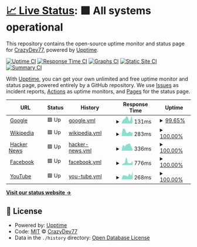 # [📈 Live Status](https://CrazyDev77.github.io/status-page-2): <!--live status--> **🟩 All systems operational**

This repository contains the open-source uptime monitor and status page for [CrazyDev77](https://CrazyDev77.github.io/status-page-2), powered by [Upptime](https://github.com/upptime/upptime).

[![Uptime CI](https://github.com/CrazyDev77/status-page-2/workflows/Uptime%20CI/badge.svg)](https://github.com/CrazyDev77/status-page-2/actions?query=workflow%3A%22Uptime+CI%22)
[![Response Time CI](https://github.com/CrazyDev77/status-page-2/workflows/Response%20Time%20CI/badge.svg)](https://github.com/CrazyDev77/status-page-2/actions?query=workflow%3A%22Response+Time+CI%22)
[![Graphs CI](https://github.com/CrazyDev77/status-page-2/workflows/Graphs%20CI/badge.svg)](https://github.com/CrazyDev77/status-page-2/actions?query=workflow%3A%22Graphs+CI%22)
[![Static Site CI](https://github.com/CrazyDev77/status-page-2/workflows/Static%20Site%20CI/badge.svg)](https://github.com/CrazyDev77/status-page-2/actions?query=workflow%3A%22Static+Site+CI%22)
[![Summary CI](https://github.com/CrazyDev77/status-page-2/workflows/Summary%20CI/badge.svg)](https://github.com/CrazyDev77/status-page-2/actions?query=workflow%3A%22Summary+CI%22)

With [Upptime](https://upptime.js.org), you can get your own unlimited and free uptime monitor and status page, powered entirely by a GitHub repository. We use [Issues](https://github.com/CrazyDev77/status-page-2/issues) as incident reports, [Actions](https://github.com/CrazyDev77/status-page-2/actions) as uptime monitors, and [Pages](https://CrazyDev77.github.io/status-page-2) for the status page.

<!--start: status pages-->
<!-- This summary is generated by Upptime (https://github.com/upptime/upptime) -->
<!-- Do not edit this manually, your changes will be overwritten -->
<!-- prettier-ignore -->
| URL | Status | History | Response Time | Uptime |
| --- | ------ | ------- | ------------- | ------ |
| <img alt="" src="https://icons.duckduckgo.com/ip3/www.google.com.ico" height="13"> [Google](https://www.google.com) | 🟩 Up | [google.yml](https://github.com/CrazyDev77/status-page-2/commits/HEAD/history/google.yml) | <details><summary><img alt="Response time graph" src="./graphs/google/response-time-week.png" height="20"> 131ms</summary><br><a href="https://CrazyDev77.github.io/status-page-2/history/google"><img alt="Response time 112" src="https://img.shields.io/endpoint?url=https%3A%2F%2Fraw.githubusercontent.com%2FCrazyDev77%2Fstatus-page-2%2FHEAD%2Fapi%2Fgoogle%2Fresponse-time.json"></a><br><a href="https://CrazyDev77.github.io/status-page-2/history/google"><img alt="24-hour response time 142" src="https://img.shields.io/endpoint?url=https%3A%2F%2Fraw.githubusercontent.com%2FCrazyDev77%2Fstatus-page-2%2FHEAD%2Fapi%2Fgoogle%2Fresponse-time-day.json"></a><br><a href="https://CrazyDev77.github.io/status-page-2/history/google"><img alt="7-day response time 131" src="https://img.shields.io/endpoint?url=https%3A%2F%2Fraw.githubusercontent.com%2FCrazyDev77%2Fstatus-page-2%2FHEAD%2Fapi%2Fgoogle%2Fresponse-time-week.json"></a><br><a href="https://CrazyDev77.github.io/status-page-2/history/google"><img alt="30-day response time 133" src="https://img.shields.io/endpoint?url=https%3A%2F%2Fraw.githubusercontent.com%2FCrazyDev77%2Fstatus-page-2%2FHEAD%2Fapi%2Fgoogle%2Fresponse-time-month.json"></a><br><a href="https://CrazyDev77.github.io/status-page-2/history/google"><img alt="1-year response time 113" src="https://img.shields.io/endpoint?url=https%3A%2F%2Fraw.githubusercontent.com%2FCrazyDev77%2Fstatus-page-2%2FHEAD%2Fapi%2Fgoogle%2Fresponse-time-year.json"></a></details> | <details><summary><a href="https://CrazyDev77.github.io/status-page-2/history/google">99.65%</a></summary><a href="https://CrazyDev77.github.io/status-page-2/history/google"><img alt="All-time uptime 100.00%" src="https://img.shields.io/endpoint?url=https%3A%2F%2Fraw.githubusercontent.com%2FCrazyDev77%2Fstatus-page-2%2FHEAD%2Fapi%2Fgoogle%2Fuptime.json"></a><br><a href="https://CrazyDev77.github.io/status-page-2/history/google"><img alt="24-hour uptime 100.00%" src="https://img.shields.io/endpoint?url=https%3A%2F%2Fraw.githubusercontent.com%2FCrazyDev77%2Fstatus-page-2%2FHEAD%2Fapi%2Fgoogle%2Fuptime-day.json"></a><br><a href="https://CrazyDev77.github.io/status-page-2/history/google"><img alt="7-day uptime 99.65%" src="https://img.shields.io/endpoint?url=https%3A%2F%2Fraw.githubusercontent.com%2FCrazyDev77%2Fstatus-page-2%2FHEAD%2Fapi%2Fgoogle%2Fuptime-week.json"></a><br><a href="https://CrazyDev77.github.io/status-page-2/history/google"><img alt="30-day uptime 99.92%" src="https://img.shields.io/endpoint?url=https%3A%2F%2Fraw.githubusercontent.com%2FCrazyDev77%2Fstatus-page-2%2FHEAD%2Fapi%2Fgoogle%2Fuptime-month.json"></a><br><a href="https://CrazyDev77.github.io/status-page-2/history/google"><img alt="1-year uptime 99.99%" src="https://img.shields.io/endpoint?url=https%3A%2F%2Fraw.githubusercontent.com%2FCrazyDev77%2Fstatus-page-2%2FHEAD%2Fapi%2Fgoogle%2Fuptime-year.json"></a></details>
| <img alt="" src="https://icons.duckduckgo.com/ip3/en.wikipedia.org.ico" height="13"> [Wikipedia](https://en.wikipedia.org) | 🟩 Up | [wikipedia.yml](https://github.com/CrazyDev77/status-page-2/commits/HEAD/history/wikipedia.yml) | <details><summary><img alt="Response time graph" src="./graphs/wikipedia/response-time-week.png" height="20"> 283ms</summary><br><a href="https://CrazyDev77.github.io/status-page-2/history/wikipedia"><img alt="Response time 215" src="https://img.shields.io/endpoint?url=https%3A%2F%2Fraw.githubusercontent.com%2FCrazyDev77%2Fstatus-page-2%2FHEAD%2Fapi%2Fwikipedia%2Fresponse-time.json"></a><br><a href="https://CrazyDev77.github.io/status-page-2/history/wikipedia"><img alt="24-hour response time 852" src="https://img.shields.io/endpoint?url=https%3A%2F%2Fraw.githubusercontent.com%2FCrazyDev77%2Fstatus-page-2%2FHEAD%2Fapi%2Fwikipedia%2Fresponse-time-day.json"></a><br><a href="https://CrazyDev77.github.io/status-page-2/history/wikipedia"><img alt="7-day response time 283" src="https://img.shields.io/endpoint?url=https%3A%2F%2Fraw.githubusercontent.com%2FCrazyDev77%2Fstatus-page-2%2FHEAD%2Fapi%2Fwikipedia%2Fresponse-time-week.json"></a><br><a href="https://CrazyDev77.github.io/status-page-2/history/wikipedia"><img alt="30-day response time 259" src="https://img.shields.io/endpoint?url=https%3A%2F%2Fraw.githubusercontent.com%2FCrazyDev77%2Fstatus-page-2%2FHEAD%2Fapi%2Fwikipedia%2Fresponse-time-month.json"></a><br><a href="https://CrazyDev77.github.io/status-page-2/history/wikipedia"><img alt="1-year response time 215" src="https://img.shields.io/endpoint?url=https%3A%2F%2Fraw.githubusercontent.com%2FCrazyDev77%2Fstatus-page-2%2FHEAD%2Fapi%2Fwikipedia%2Fresponse-time-year.json"></a></details> | <details><summary><a href="https://CrazyDev77.github.io/status-page-2/history/wikipedia">100.00%</a></summary><a href="https://CrazyDev77.github.io/status-page-2/history/wikipedia"><img alt="All-time uptime 100.00%" src="https://img.shields.io/endpoint?url=https%3A%2F%2Fraw.githubusercontent.com%2FCrazyDev77%2Fstatus-page-2%2FHEAD%2Fapi%2Fwikipedia%2Fuptime.json"></a><br><a href="https://CrazyDev77.github.io/status-page-2/history/wikipedia"><img alt="24-hour uptime 100.00%" src="https://img.shields.io/endpoint?url=https%3A%2F%2Fraw.githubusercontent.com%2FCrazyDev77%2Fstatus-page-2%2FHEAD%2Fapi%2Fwikipedia%2Fuptime-day.json"></a><br><a href="https://CrazyDev77.github.io/status-page-2/history/wikipedia"><img alt="7-day uptime 100.00%" src="https://img.shields.io/endpoint?url=https%3A%2F%2Fraw.githubusercontent.com%2FCrazyDev77%2Fstatus-page-2%2FHEAD%2Fapi%2Fwikipedia%2Fuptime-week.json"></a><br><a href="https://CrazyDev77.github.io/status-page-2/history/wikipedia"><img alt="30-day uptime 100.00%" src="https://img.shields.io/endpoint?url=https%3A%2F%2Fraw.githubusercontent.com%2FCrazyDev77%2Fstatus-page-2%2FHEAD%2Fapi%2Fwikipedia%2Fuptime-month.json"></a><br><a href="https://CrazyDev77.github.io/status-page-2/history/wikipedia"><img alt="1-year uptime 100.00%" src="https://img.shields.io/endpoint?url=https%3A%2F%2Fraw.githubusercontent.com%2FCrazyDev77%2Fstatus-page-2%2FHEAD%2Fapi%2Fwikipedia%2Fuptime-year.json"></a></details>
| <img alt="" src="https://icons.duckduckgo.com/ip3/news.ycombinator.com.ico" height="13"> [Hacker News](https://news.ycombinator.com) | 🟩 Up | [hacker-news.yml](https://github.com/CrazyDev77/status-page-2/commits/HEAD/history/hacker-news.yml) | <details><summary><img alt="Response time graph" src="./graphs/hacker-news/response-time-week.png" height="20"> 336ms</summary><br><a href="https://CrazyDev77.github.io/status-page-2/history/hacker-news"><img alt="Response time 354" src="https://img.shields.io/endpoint?url=https%3A%2F%2Fraw.githubusercontent.com%2FCrazyDev77%2Fstatus-page-2%2FHEAD%2Fapi%2Fhacker-news%2Fresponse-time.json"></a><br><a href="https://CrazyDev77.github.io/status-page-2/history/hacker-news"><img alt="24-hour response time 329" src="https://img.shields.io/endpoint?url=https%3A%2F%2Fraw.githubusercontent.com%2FCrazyDev77%2Fstatus-page-2%2FHEAD%2Fapi%2Fhacker-news%2Fresponse-time-day.json"></a><br><a href="https://CrazyDev77.github.io/status-page-2/history/hacker-news"><img alt="7-day response time 336" src="https://img.shields.io/endpoint?url=https%3A%2F%2Fraw.githubusercontent.com%2FCrazyDev77%2Fstatus-page-2%2FHEAD%2Fapi%2Fhacker-news%2Fresponse-time-week.json"></a><br><a href="https://CrazyDev77.github.io/status-page-2/history/hacker-news"><img alt="30-day response time 315" src="https://img.shields.io/endpoint?url=https%3A%2F%2Fraw.githubusercontent.com%2FCrazyDev77%2Fstatus-page-2%2FHEAD%2Fapi%2Fhacker-news%2Fresponse-time-month.json"></a><br><a href="https://CrazyDev77.github.io/status-page-2/history/hacker-news"><img alt="1-year response time 366" src="https://img.shields.io/endpoint?url=https%3A%2F%2Fraw.githubusercontent.com%2FCrazyDev77%2Fstatus-page-2%2FHEAD%2Fapi%2Fhacker-news%2Fresponse-time-year.json"></a></details> | <details><summary><a href="https://CrazyDev77.github.io/status-page-2/history/hacker-news">100.00%</a></summary><a href="https://CrazyDev77.github.io/status-page-2/history/hacker-news"><img alt="All-time uptime 99.97%" src="https://img.shields.io/endpoint?url=https%3A%2F%2Fraw.githubusercontent.com%2FCrazyDev77%2Fstatus-page-2%2FHEAD%2Fapi%2Fhacker-news%2Fuptime.json"></a><br><a href="https://CrazyDev77.github.io/status-page-2/history/hacker-news"><img alt="24-hour uptime 100.00%" src="https://img.shields.io/endpoint?url=https%3A%2F%2Fraw.githubusercontent.com%2FCrazyDev77%2Fstatus-page-2%2FHEAD%2Fapi%2Fhacker-news%2Fuptime-day.json"></a><br><a href="https://CrazyDev77.github.io/status-page-2/history/hacker-news"><img alt="7-day uptime 100.00%" src="https://img.shields.io/endpoint?url=https%3A%2F%2Fraw.githubusercontent.com%2FCrazyDev77%2Fstatus-page-2%2FHEAD%2Fapi%2Fhacker-news%2Fuptime-week.json"></a><br><a href="https://CrazyDev77.github.io/status-page-2/history/hacker-news"><img alt="30-day uptime 100.00%" src="https://img.shields.io/endpoint?url=https%3A%2F%2Fraw.githubusercontent.com%2FCrazyDev77%2Fstatus-page-2%2FHEAD%2Fapi%2Fhacker-news%2Fuptime-month.json"></a><br><a href="https://CrazyDev77.github.io/status-page-2/history/hacker-news"><img alt="1-year uptime 99.91%" src="https://img.shields.io/endpoint?url=https%3A%2F%2Fraw.githubusercontent.com%2FCrazyDev77%2Fstatus-page-2%2FHEAD%2Fapi%2Fhacker-news%2Fuptime-year.json"></a></details>
| <img alt="" src="https://icons.duckduckgo.com/ip3/facebook.com.ico" height="13"> [Facebook](https://facebook.com) | 🟩 Up | [facebook.yml](https://github.com/CrazyDev77/status-page-2/commits/HEAD/history/facebook.yml) | <details><summary><img alt="Response time graph" src="./graphs/facebook/response-time-week.png" height="20"> 776ms</summary><br><a href="https://CrazyDev77.github.io/status-page-2/history/facebook"><img alt="Response time 430" src="https://img.shields.io/endpoint?url=https%3A%2F%2Fraw.githubusercontent.com%2FCrazyDev77%2Fstatus-page-2%2FHEAD%2Fapi%2Ffacebook%2Fresponse-time.json"></a><br><a href="https://CrazyDev77.github.io/status-page-2/history/facebook"><img alt="24-hour response time 691" src="https://img.shields.io/endpoint?url=https%3A%2F%2Fraw.githubusercontent.com%2FCrazyDev77%2Fstatus-page-2%2FHEAD%2Fapi%2Ffacebook%2Fresponse-time-day.json"></a><br><a href="https://CrazyDev77.github.io/status-page-2/history/facebook"><img alt="7-day response time 776" src="https://img.shields.io/endpoint?url=https%3A%2F%2Fraw.githubusercontent.com%2FCrazyDev77%2Fstatus-page-2%2FHEAD%2Fapi%2Ffacebook%2Fresponse-time-week.json"></a><br><a href="https://CrazyDev77.github.io/status-page-2/history/facebook"><img alt="30-day response time 641" src="https://img.shields.io/endpoint?url=https%3A%2F%2Fraw.githubusercontent.com%2FCrazyDev77%2Fstatus-page-2%2FHEAD%2Fapi%2Ffacebook%2Fresponse-time-month.json"></a><br><a href="https://CrazyDev77.github.io/status-page-2/history/facebook"><img alt="1-year response time 440" src="https://img.shields.io/endpoint?url=https%3A%2F%2Fraw.githubusercontent.com%2FCrazyDev77%2Fstatus-page-2%2FHEAD%2Fapi%2Ffacebook%2Fresponse-time-year.json"></a></details> | <details><summary><a href="https://CrazyDev77.github.io/status-page-2/history/facebook">100.00%</a></summary><a href="https://CrazyDev77.github.io/status-page-2/history/facebook"><img alt="All-time uptime 99.99%" src="https://img.shields.io/endpoint?url=https%3A%2F%2Fraw.githubusercontent.com%2FCrazyDev77%2Fstatus-page-2%2FHEAD%2Fapi%2Ffacebook%2Fuptime.json"></a><br><a href="https://CrazyDev77.github.io/status-page-2/history/facebook"><img alt="24-hour uptime 100.00%" src="https://img.shields.io/endpoint?url=https%3A%2F%2Fraw.githubusercontent.com%2FCrazyDev77%2Fstatus-page-2%2FHEAD%2Fapi%2Ffacebook%2Fuptime-day.json"></a><br><a href="https://CrazyDev77.github.io/status-page-2/history/facebook"><img alt="7-day uptime 100.00%" src="https://img.shields.io/endpoint?url=https%3A%2F%2Fraw.githubusercontent.com%2FCrazyDev77%2Fstatus-page-2%2FHEAD%2Fapi%2Ffacebook%2Fuptime-week.json"></a><br><a href="https://CrazyDev77.github.io/status-page-2/history/facebook"><img alt="30-day uptime 100.00%" src="https://img.shields.io/endpoint?url=https%3A%2F%2Fraw.githubusercontent.com%2FCrazyDev77%2Fstatus-page-2%2FHEAD%2Fapi%2Ffacebook%2Fuptime-month.json"></a><br><a href="https://CrazyDev77.github.io/status-page-2/history/facebook"><img alt="1-year uptime 100.00%" src="https://img.shields.io/endpoint?url=https%3A%2F%2Fraw.githubusercontent.com%2FCrazyDev77%2Fstatus-page-2%2FHEAD%2Fapi%2Ffacebook%2Fuptime-year.json"></a></details>
| <img alt="" src="https://icons.duckduckgo.com/ip3/youtube.com.ico" height="13"> [YouTube](https://youtube.com) | 🟩 Up | [you-tube.yml](https://github.com/CrazyDev77/status-page-2/commits/HEAD/history/you-tube.yml) | <details><summary><img alt="Response time graph" src="./graphs/you-tube/response-time-week.png" height="20"> 268ms</summary><br><a href="https://CrazyDev77.github.io/status-page-2/history/you-tube"><img alt="Response time 437" src="https://img.shields.io/endpoint?url=https%3A%2F%2Fraw.githubusercontent.com%2FCrazyDev77%2Fstatus-page-2%2FHEAD%2Fapi%2Fyou-tube%2Fresponse-time.json"></a><br><a href="https://CrazyDev77.github.io/status-page-2/history/you-tube"><img alt="24-hour response time 245" src="https://img.shields.io/endpoint?url=https%3A%2F%2Fraw.githubusercontent.com%2FCrazyDev77%2Fstatus-page-2%2FHEAD%2Fapi%2Fyou-tube%2Fresponse-time-day.json"></a><br><a href="https://CrazyDev77.github.io/status-page-2/history/you-tube"><img alt="7-day response time 268" src="https://img.shields.io/endpoint?url=https%3A%2F%2Fraw.githubusercontent.com%2FCrazyDev77%2Fstatus-page-2%2FHEAD%2Fapi%2Fyou-tube%2Fresponse-time-week.json"></a><br><a href="https://CrazyDev77.github.io/status-page-2/history/you-tube"><img alt="30-day response time 272" src="https://img.shields.io/endpoint?url=https%3A%2F%2Fraw.githubusercontent.com%2FCrazyDev77%2Fstatus-page-2%2FHEAD%2Fapi%2Fyou-tube%2Fresponse-time-month.json"></a><br><a href="https://CrazyDev77.github.io/status-page-2/history/you-tube"><img alt="1-year response time 453" src="https://img.shields.io/endpoint?url=https%3A%2F%2Fraw.githubusercontent.com%2FCrazyDev77%2Fstatus-page-2%2FHEAD%2Fapi%2Fyou-tube%2Fresponse-time-year.json"></a></details> | <details><summary><a href="https://CrazyDev77.github.io/status-page-2/history/you-tube">100.00%</a></summary><a href="https://CrazyDev77.github.io/status-page-2/history/you-tube"><img alt="All-time uptime 100.00%" src="https://img.shields.io/endpoint?url=https%3A%2F%2Fraw.githubusercontent.com%2FCrazyDev77%2Fstatus-page-2%2FHEAD%2Fapi%2Fyou-tube%2Fuptime.json"></a><br><a href="https://CrazyDev77.github.io/status-page-2/history/you-tube"><img alt="24-hour uptime 100.00%" src="https://img.shields.io/endpoint?url=https%3A%2F%2Fraw.githubusercontent.com%2FCrazyDev77%2Fstatus-page-2%2FHEAD%2Fapi%2Fyou-tube%2Fuptime-day.json"></a><br><a href="https://CrazyDev77.github.io/status-page-2/history/you-tube"><img alt="7-day uptime 100.00%" src="https://img.shields.io/endpoint?url=https%3A%2F%2Fraw.githubusercontent.com%2FCrazyDev77%2Fstatus-page-2%2FHEAD%2Fapi%2Fyou-tube%2Fuptime-week.json"></a><br><a href="https://CrazyDev77.github.io/status-page-2/history/you-tube"><img alt="30-day uptime 100.00%" src="https://img.shields.io/endpoint?url=https%3A%2F%2Fraw.githubusercontent.com%2FCrazyDev77%2Fstatus-page-2%2FHEAD%2Fapi%2Fyou-tube%2Fuptime-month.json"></a><br><a href="https://CrazyDev77.github.io/status-page-2/history/you-tube"><img alt="1-year uptime 99.99%" src="https://img.shields.io/endpoint?url=https%3A%2F%2Fraw.githubusercontent.com%2FCrazyDev77%2Fstatus-page-2%2FHEAD%2Fapi%2Fyou-tube%2Fuptime-year.json"></a></details>

<!--end: status pages-->

[**Visit our status website →**](https://CrazyDev77.github.io/status-page-2)

## 📄 License

- Powered by: [Upptime](https://github.com/upptime/upptime)
- Code: [MIT](./LICENSE) © [CrazyDev77](https://CrazyDev77.github.io/status-page-2)
- Data in the `./history` directory: [Open Database License](https://opendatacommons.org/licenses/odbl/1-0/)
